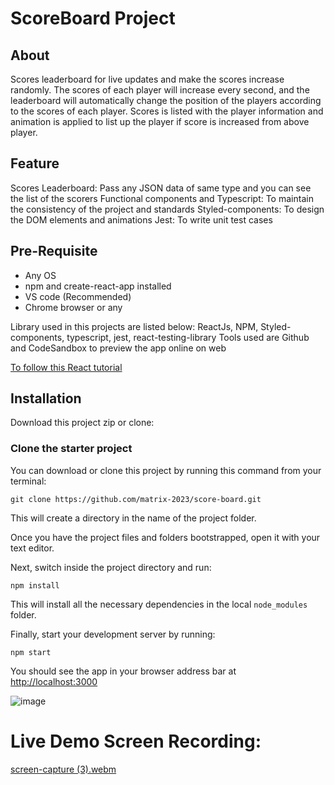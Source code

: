 # ScoreBoard Project

## About

Scores leaderboard for live updates and make the scores increase randomly.
The scores of each player will increase every second, and the leaderboard will automatically change the position of the players according to the scores of each player.
Scores is listed with the player information and animation is applied to list up the player if score is increased from above player.

## Feature

Scores Leaderboard: Pass any JSON data of same type and you can see the list of the scorers
Functional components and Typescript: To maintain the consistency of the project and standards
Styled-components: To design the DOM elements and animations
Jest: To write unit test cases

## Pre-Requisite

- Any OS
- npm and create-react-app installed
- VS code (Recommended)
- Chrome browser or any

Library used in this projects are listed below:
ReactJs, NPM, Styled-components, typescript, jest, react-testing-library
Tools used are Github and CodeSandbox to preview the app online on web

[To follow this React tutorial](https://ibaslogic.com/blog/react-tutorial-for-beginners/)

## Installation

Download this project zip or clone:

### Clone the starter project

You can download or clone this project by running this command from your terminal:

```
git clone https://github.com/matrix-2023/score-board.git
```

This will create a directory in the name of the project folder.

Once you have the project files and folders bootstrapped, open it with your text editor.

Next, switch inside the project directory and run:

```
npm install
```

This will install all the necessary dependencies in the local `node_modules` folder.

Finally, start your development server by running:

```
npm start
```

You should see the app in your browser address bar at [http://localhost:3000](http://localhost:3000)

![image](https://github.com/matrix-2023/score-board/assets/143998226/c08d6996-b1fe-4746-a260-2bf21458c039)

# **Live Demo Screen Recording:**

[screen-capture (3).webm](https://github.com/matrix-2023/score-board/assets/143998226/fc80f984-9dbe-40cd-95ed-dd3a79521c30)

